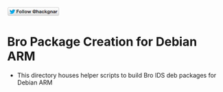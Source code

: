 [![Follow Hackgnar](https://raw.githubusercontent.com/hackgnar/sewifi/master/img/twitter_hackgnar.png)](https://twitter.com/hackgnar)
# Bro Package Creation for Debian ARM
* This directory houses helper scripts to build Bro IDS deb packages for Debian ARM
